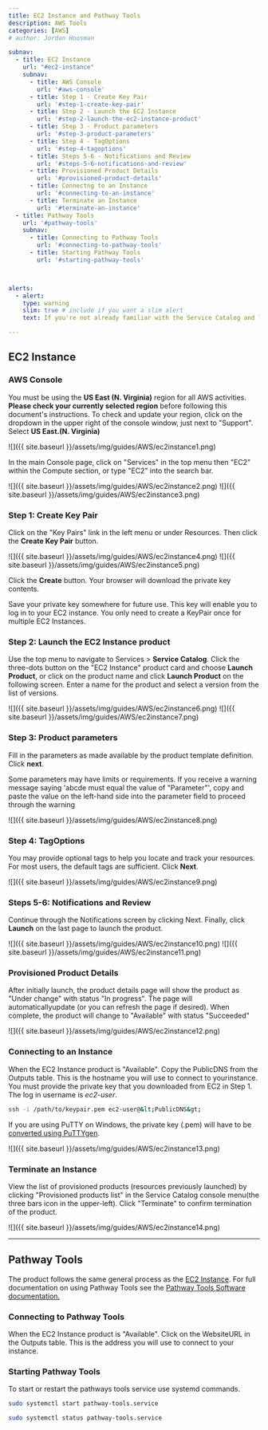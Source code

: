 ```yaml
---
title: EC2 Instance and Pathway Tools
description: AWS Tools
categories: [AWS]
# author: Jordan Hoosman

subnav:
  - title: EC2 Instance 
    url: "#ec2-instance"
    subnav:
      - title: AWS Console
        url: '#aws-console'
      - title: Step 1 - Create Key Pair
        url: '#step-1-create-key-pair'
      - title: Step 2 - Launch the EC2 Instance
        url: '#step-2-launch-the-ec2-instance-product'
      - title: Step 3 - Product parameters
        url: '#step-3-product-parameters'
      - title: Step 4 - TagOptions
        url: '#step-4-tagoptions'
      - title: Steps 5-6 - Notifications and Review
        url: '#steps-5-6-notifications-and-review'
      - title: Provisioned Product Details
        url: '#provisioned-product-details'
      - title: Connectng to an Instance
        url: '#connecting-to-an-instance'
      - title: Terminate an Instance
        url: '#terminate-an-instance'
  - title: Pathway Tools
    url: '#pathway-tools'
    subnav:
      - title: Connecting to Pathway Tools
        url: '#connecting-to-pathway-tools'
      - title: Starting Pathway Tools
        url: '#starting-pathway-tools'



alerts: 
  - alert: 
    type: warning
    slim: true # include if you want a slim alert
    text: If you're not already familiar with the Service Catalog and logging in to the AWS Console, read <a href="/guides/aws/aws_create_resource">How To Create an AWS Resource</a>

---
```


## EC2 Instance 

### AWS Console


You must be using the  **US East (N. Virginia)** region for all AWS activities. **Please check your currently selected region** before following this document's instructions.
To check and update your region, click on the dropdown in the upper right of the console window, just next to "Support". Select **US East.(N. Virginia)**

![]({{ site.baseurl }}/assets/img/guides/AWS/ec2instance1.png)


In the main Console page, click on "Services" in the top menu then "EC2" within the Compute section, or type "EC2" into the search bar.

![]({{ site.baseurl }}/assets/img/guides/AWS/ec2instance2.png)
![]({{ site.baseurl }}/assets/img/guides/AWS/ec2instance3.png)

### Step 1: Create Key Pair

Click on the "Key Pairs" link in the left menu or under Resources. Then click the **Create Key Pair** button.

![]({{ site.baseurl }}/assets/img/guides/AWS/ec2instance4.png)
![]({{ site.baseurl }}/assets/img/guides/AWS/ec2instance5.png)

Click the **Create** button. Your browser will download the private key contents.


Save your private key somewhere for future use. This key will enable you to log in to your EC2 instance. You only need to create a KeyPair once for multiple EC2 Instances.


### Step 2: Launch the EC2 Instance product

Use the top menu to navigate to Services > **Service Catalog**. Click the three-dots button on the "EC2 Instance" product card and choose **Launch Product**, or click on the product name and click **Launch Product** on the following screen. Enter a name for the product and select a version from the list of versions.

![]({{ site.baseurl }}/assets/img/guides/AWS/ec2instance6.png)
![]({{ site.baseurl }}/assets/img/guides/AWS/ec2instance7.png)

### Step 3: Product parameters

Fill in the parameters as made available by the product template definition. Click **next**.


Some parameters may have limits or requirements. If you receive a warning message saying 'abcde must equal the value of "Parameter"', copy and paste the value on the left-hand side into the parameter field to proceed through the warning


![]({{ site.baseurl }}/assets/img/guides/AWS/ec2instance8.png)

### Step 4: TagOptions

You may provide optional tags to help you locate and track your resources. For most users, the default tags are sufficient. Click **Next**.

![]({{ site.baseurl }}/assets/img/guides/AWS/ec2instance9.png)

### Steps 5-6: Notifications and Review

Continue through the Notifications screen by clicking Next. Finally, click **Launch** on the last page to launch the product.

![]({{ site.baseurl }}/assets/img/guides/AWS/ec2instance10.png)
![]({{ site.baseurl }}/assets/img/guides/AWS/ec2instance11.png)

### Provisioned Product Details

After initially launch, the product details page will show the product as "Under change" with status "In progress". The page will automaticallyupdate (or you can refresh the page if desired). When complete, the product will change to "Available" with status "Succeeded"

![]({{ site.baseurl }}/assets/img/guides/AWS/ec2instance12.png)

### Connecting to an Instance

When the EC2 Instance product is "Available". Copy the PublicDNS from the Outputs table. This is the hostname you will use to connect to yourinstance. You must provide the private key that you downloaded from EC2 in Step 1. The log in username is *ec2-user*.


```bash
ssh -i /path/to/keypair.pem ec2-user@&lt;PublicDNS&gt;
```



If you are using PuTTY on Windows, the private key (.pem) will have to be [converted using PuTTYgen](https://docs.aws.amazon.com/AWSEC2/latest/UserGuide/putty.html).


![]({{ site.baseurl }}/assets/img/guides/AWS/ec2instance13.png)

### Terminate an Instance

View the list of provisioned products (resources previously launched) by clicking "Provisioned products list" in the Service Catalog console menu(the three bars icon in the upper-left). Click "Terminate" to confirm termination of the product.

![]({{ site.baseurl }}/assets/img/guides/AWS/ec2instance14.png)

---

## Pathway Tools
The product follows the same general process as the [EC2 Instance](https://confluence.scinet.science/display/SCIN/EC2+Instance). For full documentation on using Pathway Tools see the [Pathway Tools Software documentation.](http://bioinformatics.ai.sri.com/ptools/)

### Connecting to Pathway Tools
When the EC2 Instance product is "Available". Click on the WebsiteURL in the Outputs table. This is the address you will use to connect to your instance. 

### Starting Pathway Tools
To start or restart the pathways tools service use systemd commands.

```bash
sudo systemctl start pathway-tools.service
```

```bash
sudo systemctl status pathway-tools.service
```